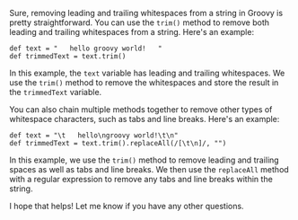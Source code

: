 Sure, removing leading and trailing whitespaces from a string in Groovy is pretty straightforward. You can use the `trim()` method to remove both leading and trailing whitespaces from a string. Here's an example:

```
def text = "   hello groovy world!   "
def trimmedText = text.trim()
```

In this example, the `text` variable has leading and trailing whitespaces. We use the `trim()` method to remove the whitespaces and store the result in the `trimmedText` variable.

You can also chain multiple methods together to remove other types of whitespace characters, such as tabs and line breaks. Here's an example:

```
def text = "\t   hello\ngroovy world!\t\n"
def trimmedText = text.trim().replaceAll(/[\t\n]/, "")
```

In this example, we use the `trim()` method to remove leading and trailing spaces as well as tabs and line breaks. We then use the `replaceAll` method with a regular expression to remove any tabs and line breaks within the string.

I hope that helps! Let me know if you have any other questions.